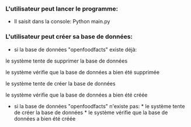### L'utilisateur peut lancer le programme:
* Il saisit dans la console: Python main.py

### L'utilisateur peut créer sa base de données:
* si la base de données "openfoodfacts" existe déjà:

le système tente de supprimer la base de données

le système vérifie que la base de données a bien été supprimée

le système tente de créer la base de données

le système vérifie que la base de données a bien été créée
* si la base de données "openfoodfacts" n'existe pas:
        * le système tente de créer la base de données
            * le système vérifie que la base de données a bien été créée
